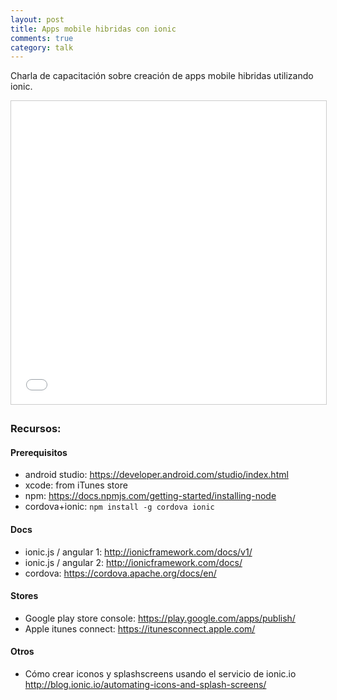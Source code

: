 ```yaml
---
layout: post
title: Apps mobile hibridas con ionic
comments: true
category: talk
---
```


Charla de capacitación sobre creación de apps mobile hibridas utilizando ionic.

<iframe src="//www.slideshare.net/slideshow/embed_code/key/5gstwN11cQZD1Q" width="595" height="485" frameborder="0" marginwidth="0" marginheight="0" scrolling="no" style="border:1px solid #CCC; border-width:1px; margin-bottom:5px; max-width: 100%;" allowfullscreen> </iframe>

### Recursos:

#### Prerequisitos

- android studio: https://developer.android.com/studio/index.html
- xcode: from iTunes store
- npm: https://docs.npmjs.com/getting-started/installing-node
- cordova+ionic: `npm install -g cordova ionic`

#### Docs

- ionic.js / angular 1: http://ionicframework.com/docs/v1/
- ionic.js / angular 2: http://ionicframework.com/docs/
- cordova: https://cordova.apache.org/docs/en/

#### Stores

- Google play store console: https://play.google.com/apps/publish/
- Apple itunes connect: https://itunesconnect.apple.com/

#### Otros
- Cómo crear iconos y splashscreens usando el servicio de ionic.io http://blog.ionic.io/automating-icons-and-splash-screens/